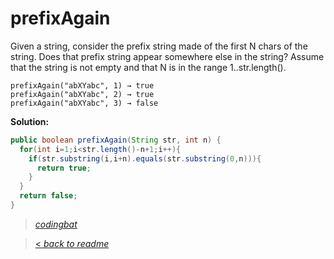 # prefixAgain

Given a string, consider the prefix string made of the first N chars of the string. Does that prefix string appear somewhere else in the string? Assume that the string is not empty and that N is in the range 1..str.length().

```
prefixAgain("abXYabc", 1) → true
prefixAgain("abXYabc", 2) → true
prefixAgain("abXYabc", 3) → false
```

**Solution:**

```java
public boolean prefixAgain(String str, int n) {
  for(int i=1;i<str.length()-n+1;i++){
    if(str.substring(i,i+n).equals(str.substring(0,n))){
      return true;
    }
  }
  return false;
}
```

> _[codingbat](https://codingbat.com/prob/p136417)_

> [< _back to readme_](/README.md)